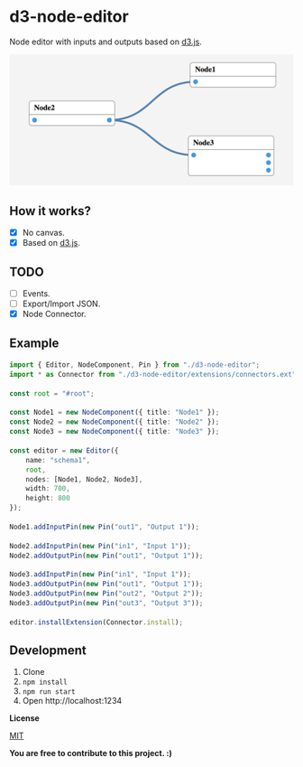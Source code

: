# d3-node-editor

Node editor with inputs and outputs based on [d3.js](https://d3js.org/).

![](./demo.png)

## How it works?

- [x] No canvas.
- [x] Based on [d3.js](https://d3js.org/).

## TODO

- [ ] Events.
- [ ] Export/Import JSON.
- [x] Node Connector.

## Example

```ts
import { Editor, NodeComponent, Pin } from "./d3-node-editor";
import * as Connector from "./d3-node-editor/extensions/connectors.ext";

const root = "#root";

const Node1 = new NodeComponent({ title: "Node1" });
const Node2 = new NodeComponent({ title: "Node2" });
const Node3 = new NodeComponent({ title: "Node3" });

const editor = new Editor({
    name: "schema1",
    root,
    nodes: [Node1, Node2, Node3],
    width: 700,
    height: 800
});

Node1.addInputPin(new Pin("out1", "Output 1"));

Node2.addInputPin(new Pin("in1", "Input 1"));
Node2.addOutputPin(new Pin("out1", "Output 1"));

Node3.addInputPin(new Pin("in1", "Input 1"));
Node3.addOutputPin(new Pin("out1", "Output 1"));
Node3.addOutputPin(new Pin("out2", "Output 2"));
Node3.addOutputPin(new Pin("out3", "Output 3"));

editor.installExtension(Connector.install);
```

## Development

1. Clone
2. `npm install`
3. `npm run start`
4. Open http://localhost:1234

**License**

[MIT](./LICENSE)

**You are free to contribute to this project. :)**